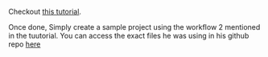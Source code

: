 
Checkout [this tutorial](https://www.youtube.com/watch?app=desktop&v=oO8n3y23b6M).

Once done, Simply create a sample project using the workflow 2 mentioned in the tuutorial. You can access the exact files he was using in his github repo [here](https://github.com/alysivji/talks/tree/master/data-science-workflows-using-docker-containers)